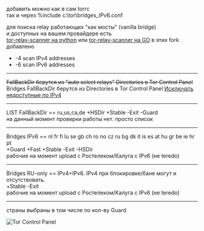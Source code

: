 
добавить можно как в сам torrc\
так и через %include c:\\tor\\bridges_IPv6.conf 

для поиска relay работающих "как мосты" (vanilla bridge)\
и доступных на вашем провайдере есть\
 [tor-relay-scanner на python](https://github.com/wildekat/tor-relay-scanner)
или [tor-relay-scanner на GO](https://github.com/juev/tor-relay-scanner-go)
в этих fork добавлено
+ -4 scan IPv4 addresses
+ -6 scan IPv6 addresses

---

~~FallBackDir берутся из "auto select relays" Directories в Tor Control Panel~~\
Bridges FallBackDir берутся из Directories в Tor Control Panel
[Исключать недоступные по IPv4](https://imagizer.imageshack.com/a/img924/8307/ZVhpUt.png)

---

LIST FallBackDir == ru,us,ca,de +HSDir +Stable -Exit -Guard\
на данный момент проверки работы нет. просто список

---

Bridges IPv6 == nl fr fi lu se gb ch ro no cz ru bg dk it is es at hu gr be ie hr pt\
+Guard +Fast +Stable -Exit -HSDir\
рабочие на момент upload с Ростелеком/Калуга с IPv6 (не teredo)

---

Bridges RU-only == IPv4+IPv6. IPv4 при блокировке/бане могут и отсутствовать.\
+Stable -Exit\
рабочие на момент upload с Ростелеком/Калуга с IPv6 (не teredo)

---

страны выбраны в том числе по кол-ву Guard

![Tor Control Panel](https://imagizer.imageshack.com/a/img924/3555/tYAfLx.png)
